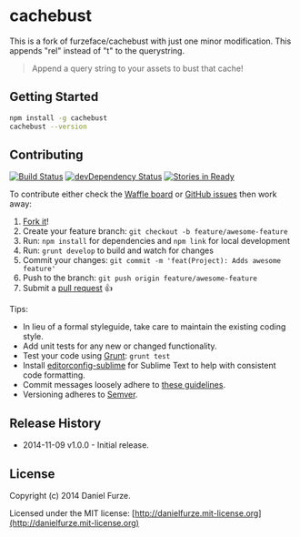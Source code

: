 # cachebust

This is a fork of furzeface/cachebust with just one minor modification. This appends "rel" instead of "t" to the querystring.
> Append a query string to your assets to bust that cache!

## Getting Started
```sh
npm install -g cachebust
cachebust --version
```

## Contributing
[![Build Status][travis-image]][travis-url]
[![devDependency Status][dev-dependency-image]][dev-dependency-url]
[![Stories in Ready][waffle-image]][waffle-url]

To contribute either check the [Waffle board](https://waffle.io/furzeface/cachebust) or [GitHub issues](https://github.com/furzeface/cachebust/issues) then work away:

1. [Fork it](https://github.com/furzeface/cachebust/fork)!
2. Create your feature branch: `git checkout -b feature/awesome-feature`
3. Run: `npm install` for dependencies and `npm link` for local development 
4. Run: `grunt develop` to build and watch for changes
5. Commit your changes: `git commit -m 'feat(Project): Adds awesome feature'`
6. Push to the branch: `git push origin feature/awesome-feature`
7. Submit a [pull request](https://github.com/furzeface/cachebust/pulls) :+1:

Tips:
* In lieu of a formal styleguide, take care to maintain the existing coding style. 
* Add unit tests for any new or changed functionality. 
* Test your code using [Grunt](http://gruntjs.com): `grunt test`
* Install [editorconfig-sublime](https://github.com/sindresorhus/editorconfig-sublime) for Sublime Text to help with consistent code formatting.
* Commit messages loosely adhere to [these guidelines](https://github.com/angular/angular.js/blob/master/CONTRIBUTING.md#commit).
* Versioning adheres to [Semver](http://semver.org).

## Release History
- 2014-11-09 v1.0.0 - Initial release.

## License
Copyright (c) 2014 Daniel Furze. 

Licensed under the MIT license: [http://danielfurze.mit-license.org](http://danielfurze.mit-license.org)


[npm-url]: http://badge.fury.io/js/cachebust
[npm-image]: https://badge.fury.io/js/cachebust.svg
[travis-url]: http://travis-ci.org/furzeface/cachebust
[travis-image]: https://secure.travis-ci.org/furzeface/cachebust.svg?branch=master
[waffle-url]: https://waffle.io/furzeface/cachebust
[waffle-image]: https://badge.waffle.io/furzeface/cachebust.svg?label=ready&title=Ready
[dev-dependency-url]: https://david-dm.org/furzeface/cachebust#info=devDependencies
[dev-dependency-image]: https://david-dm.org/furzeface/cachebust/dev-status.svg
